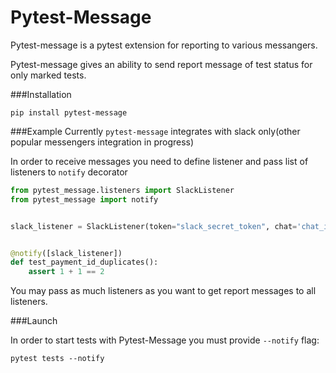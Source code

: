 # Pytest-Message

Pytest-message is a pytest extension for reporting to various messangers.

Pytest-message gives an ability to send report message of test status for only marked tests.

###Installation
```shell
pip install pytest-message
```

###Example
Currently `pytest-message` integrates with slack only(other popular messengers integration in progress) 

In order to receive messages you need to define listener and pass list of listeners to `notify` decorator
```python
from pytest_message.listeners import SlackListener
from pytest_message import notify


slack_listener = SlackListener(token="slack_secret_token", chat='chat_id')


@notify([slack_listener])
def test_payment_id_duplicates():
    assert 1 + 1 == 2
```

You may pass as much listeners as you want to get report messages to all listeners.


###Launch

In order to start tests with Pytest-Message you must provide `--notify` flag:
```shell
pytest tests --notify
```
